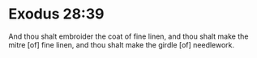 # Exodus 28:39

And thou shalt embroider the coat of fine linen, and thou shalt make the mitre [of] fine linen, and thou shalt make the girdle [of] needlework.